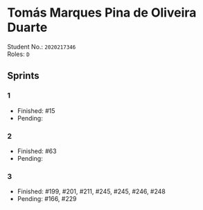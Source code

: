 # Tomás Marques Pina de Oliveira Duarte

Student No.: `2020217346`  
Roles: `D`

## Sprints

### 1

* Finished: #15
* Pending:

### 2

* Finished: #63
* Pending:

### 3

* Finished: #199, #201, #211, #245, #245, #246, #248
* Pending: #166, #229
